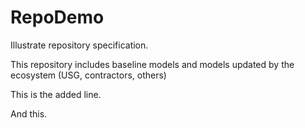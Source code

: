 # RepoDemo
Illustrate  repository specification.

This repository includes baseline models and models updated by the ecosystem (USG, contractors, others)

This is the added line.

And this.